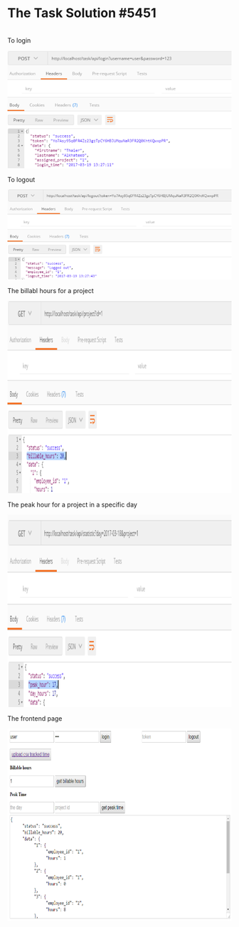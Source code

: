 # The Task Solution #5451
<br />To login<br />
<p align="center">
  <img src="https://raw.githubusercontent.com/ThaierAlkhateeb/task/master/description_pic/login.png"/>
  </p>
  To logout<br />
<p align="center">
  <img src="https://raw.githubusercontent.com/ThaierAlkhateeb/task/master/description_pic/logout.PNG" />
  </p>
  
The billabl hours for a project<br />
<p align="center">
  <img src="https://raw.githubusercontent.com/ThaierAlkhateeb/task/master/description_pic/billable_hours.PNG" width="650" height="433"/>
</p>
The peak hour for a project in a specific day<br />
<p align="center">
  <img src="https://raw.githubusercontent.com/ThaierAlkhateeb/task/master/description_pic/peak_hour.PNG" width="650" height="433"/>
</p>
The frontend page<br />
<p align="center">
  <img src="https://raw.githubusercontent.com/ThaierAlkhateeb/task/master/description_pic/frontend.PNG" width="650" height="433"/>
</p>
